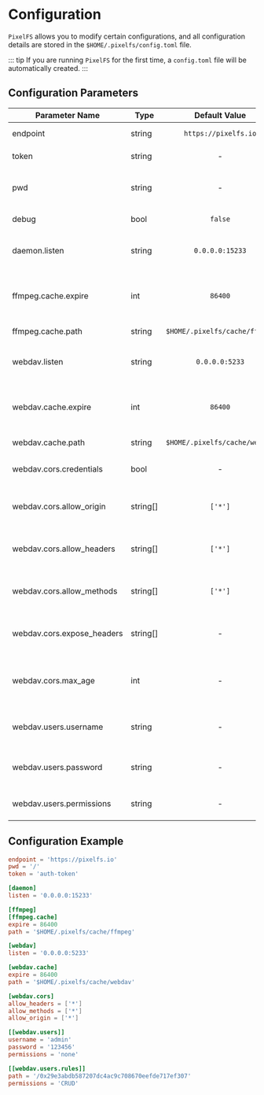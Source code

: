 # Configuration

`PixelFS` allows you to modify certain configurations, and all configuration details are stored in the `$HOME/.pixelfs/config.toml` file.

::: tip
If you are running `PixelFS` for the first time, a `config.toml` file will be automatically created.
:::

## Configuration Parameters

| Parameter Name             | Type     |                Default Value               | Description                                         |
|----------------------------|----------|:------------------------------------------:|-----------------------------------------------------|
| endpoint                   | string   |            `https://pixelfs.io`            | Server address                                      |
| token                      | string   |                     -                      | User TOKEN information                              |
| pwd                        | string   |                     -                      | Path information used with `pixelfs cd`             |
| debug                      | bool     |                  `false`                   | Enable debug logs                                   |
| daemon.listen              | string   |              `0.0.0.0:15233`               | Address and port for the `daemon` service           |
| ffmpeg.cache.expire        | int      |                  `86400`                   | `ffmpeg` cache expiration time (seconds)            |
| ffmpeg.cache.path          | string   |       `$HOME/.pixelfs/cache/ffmpeg`        | `ffmpeg` cache path                                 |
| webdav.listen              | string   |               `0.0.0.0:5233`               | Address and port for the `webdav` service           |
| webdav.cache.expire        | int      |                  `86400`                   | `webdav` cache expiration time (seconds)            |
| webdav.cache.path          | string   |       `$HOME/.pixelfs/cache/webdav`        | `webdav` cache path                                 |
| webdav.cors.credentials    | bool     |                     -                      | Support for CORS credentials                        |
| webdav.cors.allow_origin   | string[] |                  `['*']`                   | Allowed origins for CORS requests                   |
| webdav.cors.allow_headers  | string[] |                  `['*']`                   | Allowed headers for CORS requests                   |
| webdav.cors.allow_methods  | string[] |                  `['*']`                   | Allowed methods for CORS requests                   |
| webdav.cors.expose_headers | string[] |                     -                      | Response headers accessible by clients              |
| webdav.cors.max_age        | int      |                     -                      | Maximum cache time for preflight requests (seconds) |
| webdav.users.username      | string   |                     -                      | Username for the `webdav` service                   |
| webdav.users.password      | string   |                     -                      | Password for the `webdav` service                   |
| webdav.users.permissions   | string   |                     -                      | `webdav` user permissions, e.g., `CRUD`             |

## Configuration Example

```toml
endpoint = 'https://pixelfs.io'
pwd = '/'
token = 'auth-token'

[daemon]
listen = '0.0.0.0:15233'

[ffmpeg]
[ffmpeg.cache]
expire = 86400
path = '$HOME/.pixelfs/cache/ffmpeg'

[webdav]
listen = '0.0.0.0:5233'

[webdav.cache]
expire = 86400
path = '$HOME/.pixelfs/cache/webdav'

[webdav.cors]
allow_headers = ['*']
allow_methods = ['*']
allow_origin = ['*']

[[webdav.users]]
username = 'admin'
password = '123456'
permissions = 'none'

[[webdav.users.rules]]
path = '/0x29e3abdb587207dc4ac9c708670eefde717ef307'
permissions = 'CRUD'
```
